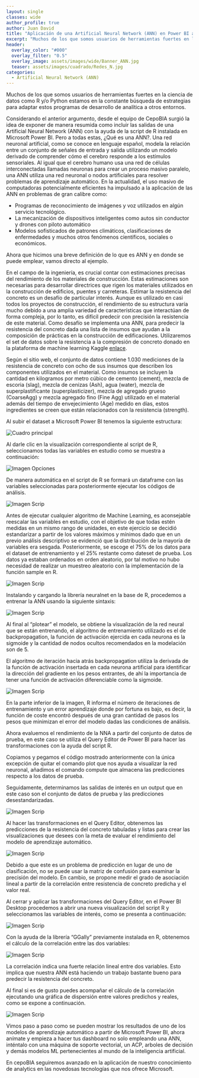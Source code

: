 ```yaml
---
layout: single
classes: wide
author_profile: true
author: Juan David
title: "Aplicación de una Artificial Neural Network (ANN) en Power BI adaptando el lenguaje de programación R"
excerpt: "Muchos de los que somos usuarios de herramientas fuertes en la ciencia de datos como R y/o Python...."
header:
  overlay_color: "#000"
  overlay_filter: "0.5"
  overlay_image: assets/images/wide/Banner_ANN.jpg
  teaser: assets/images/cuadrado/Redes_N.jpg
categories:
  - Artificial Neural Network (ANN)
---
```



Muchos de los que somos usuarios de herramientas fuertes en la ciencia de datos como R y/o Python estamos en la constante búsqueda de estrategias para adaptar estos programas de desarrollo de analítica a otros entornos.

Considerando el anterior argumento, desde el equipo de CepoBIA surgió la idea de exponer de manera resumida como incluir las salidas de una Artificial Neural Network (ANN) con la ayuda de la script de R instalada en Microsoft Power BI.
Pero a todas estas, ¿Qué es una ANN?. Una red neuronal artificial, como se conoce en lenguaje español, modela la relación entre un conjunto de señales de entrada y salida utilizando un modelo derivado de comprender cómo el cerebro responde a los estímulos sensoriales. Al igual que el cerebro humano usa una red de células interconectadas llamadas neuronas para crear un proceso masivo paralelo, una ANN utiliza una red neuronal o nodos artificiales para resolver problemas de aprendizaje automático.
En la actualidad, el uso masivo de computadoras potencialmente eficientes ha impulsado a la aplicación de las ANN en problemas de gran calibre como:

*	Programas de reconocimiento de imágenes y voz utilizados en algún servicio tecnológico. 
*	La mecanización de dispositivos inteligentes como autos sin conductor y drones con piloto automático
*	Modelos sofisticados de patrones climáticos, clasificaciones de enfermedades y muchos otros fenómenos científicos, sociales o económicos.

 
Ahora que hicimos una breve definición de lo que es ANN y en donde se puede emplear, vamos directo al ejemplo. 

En el campo de la ingeniería, es crucial contar con estimaciones precisas del rendimiento de los materiales de construcción. Estas estimaciones son necesarias para desarrollar directrices que rigen los materiales utilizados en la construcción de edificios, puentes y carreteras.
Estimar la resistencia del concreto es un desafío de particular interés. Aunque es utilizado en casi todos los proyectos de construcción, el rendimiento de su estructura varía mucho debido a una amplia variedad de características que interactúan de forma compleja, por lo tanto, es difícil predecir con precisión la resistencia de este material. Como desafío se implementa una ANN, para predecir la resistencia del concreto dada una lista de insumos que ayudan a la composición de prácticas en la construcción de edificaciones.
Utilizaremos el set de datos  sobre la resistencia a la compresión de concreto donado en la plataforma de machine learning Kaggle  [enlace](https://www.kaggle.com/pavanraj159/concrete-compressive-strength-data-set). 

Según el sitio web, el conjunto de datos contiene 1.030 mediciones de la resistencia de concreto con ocho de sus insumos que describen los componentes utilizados en el material. Como insumos se incluyen la cantidad en kilogramos por metro cúbico de cemento (cement), mezcla de escoria (slag), mezcla de cenizas (Ash), agua (water), mezcla de superplastificante (superplasticizer), mezcla de agregado grueso (CoarseAgg) y  mezcla agregado fino (Fine Agg) utilizado en el material además del tiempo de envejecimiento (Age) medido en días, estos ingredientes se creen que están relacionados con la resistencia (strength).

Al subir el dataset a Microsoft Power BI tenemos la siguiente estructura:

![Cuadro principal](/assets/images/post/ANN/Principal.PNG)

Al darle clic en la visualización correspondiente al script de R, seleccionamos todas las variables en estudio como se muestra a continuación:

 
![Imagen Opciones](/assets/images/post/ANN/imagen1.PNG)	

De manera automática en el script de R se formará un dataframe con las variables seleccionadas para posteriormente ejecutar los códigos de análisis.

![Imagen Scrip](/assets/images/post/ANN/imagen2.PNG)	

Antes de ejecutar cualquier algoritmo de Machine Learning, es aconsejable reescalar las variables en estudio, con el objetivo de que todas estén medidas en un mismo rango de unidades, en este ejercicio se decidió estandarizar a partir de los valores máximos y mínimos dado que en un previo análisis descriptivo se evidenció que la distribución de la mayoría de variables era sesgada. Posteriormente, se escoge el 75% de los datos para el dataset de entrenamiento y el 25% restante como dateset de prueba.
Los datos ya estaban ordenados en orden aleatorio, por tal motivo no hubo necesidad de realizar un muestreo aleatorio con la implementación de la función sample en R.
  
![Imagen Scrip](/assets/images/post/ANN/imagen3.PNG)	

Instalando y cargando la librería neuralnet en la base de R, procedemos a entrenar la ANN usando la siguiente sintaxis: 

![Imagen Scrip](/assets/images/post/ANN/Imagen4.PNG)	

Al final al “plotear” el modelo, se obtiene la visualización de la red neural que se están entrenando, el algoritmo de entrenamiento utilizado es el de backpropagation, la función de activación ejercida en cada neurona es la sigmoide y la cantidad de nodos ocultos recomendados en la modelación son de 5.

El algoritmo de iteración hacia atrás backpropagation utiliza la derivada de la función de activación insertada en cada neurona artificial para identificar la dirección del gradiente en los pesos entrantes, de ahí la importancia de tener una función de activación diferenciable como la sigmoide.

![Imagen Scrip](/assets/images/post/ANN/imagen5.PNG)	

En la parte inferior de la imagen, R informa el número de iteraciones de entrenamiento y un error aprendizaje donde por fortuna es bajo, es decir, la función de coste encontró después de una gran cantidad de pasos los pesos que minimizan el error del modelo dadas las condiciones de análisis.

Ahora evaluemos el rendimiento de la NNA a partir del conjunto de datos de prueba, en este caso se utiliza el Query Editor de Power BI para hacer las transformaciones con la ayuda del script R.

Copiamos y pegamos el código mostrado anteriormente con la única excepción de quitar el comando plot que nos ayuda a visualizar la red neuronal, añadimos el comando compute que almacena las predicciones respecto a los datos de prueba.

Seguidamente, determinamos las salidas de interés en un output que en este caso son el conjunto de datos de prueba y las predicciones desestandarizadas.

![Imagen Scrip](/assets/images/post/ANN/imagen5.PNG)	

Al hacer las transformaciones en el Query Editor, obtenemos las predicciones de la resistencia del concreto tabuladas y listas para crear las visualizaciones que desees con la meta de evaluar el rendimiento del modelo de aprendizaje automático.

![Imagen Scrip](/assets/images/post/ANN/imagen6.PNG)


Debido a que este es un problema de predicción en lugar de uno de clasificación, no se puede usar la matriz de confusión para examinar la precisión del modelo. En cambio, se propone medir el grado de asociación lineal a partir de la correlación entre resistencia de concreto predicha y el valor real.

Al cerrar y aplicar las transformaciones del Query Editor, en el Power BI Desktop procedemos a abrir una nueva visualización del script R y seleccionamos las variables de interés, como se presenta a continuación:

![Imagen Scrip](/assets/images/post/ANN/imagen7.PNG)

Con la ayuda de la librería “GGally” previamente instalada en R, obtenemos el cálculo de la correlación entre las dos variables:

![Imagen Scrip](/assets/images/post/ANN/imagen8.PNG)

La correlación indica una fuerte relación lineal entre dos variables. Esto implica que nuestra ANN está haciendo un trabajo bastante bueno para predecir la resistencia del concreto.

Al final si es de gusto puedes acompañar el cálculo de la correlación ejecutando una gráfica de dispersión entre valores predichos y reales, como se expone a continuación.

![Imagen Scrip](/assets/images/post/ANN/imagen9.PNG)

Vimos paso a paso como se pueden mostrar los resultados de uno de los modelos de aprendizaje automático a partir de Microsoft Power BI, ahora anímate y empieza a hacer tus dashboard no solo empleando una ANN, inténtalo con una máquina de soporte vectorial, un ACP, arboles de decisión y demás modelos ML pertenecientes al mundo de la inteligencia artificial.

En cepoBIA seguiremos avanzado en la aplicación de nuestro conocimiento de analytics en las novedosas tecnologías que nos ofrece Microsoft.


